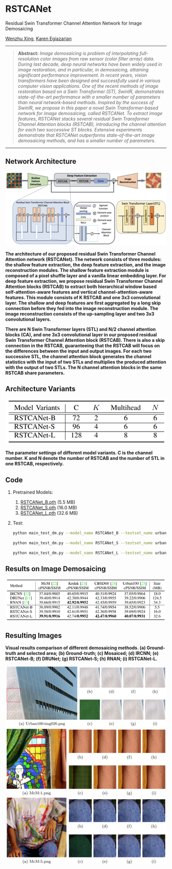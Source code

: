 # RSTCANet
Residual Swin Transformer Channel Attention Network for Image Demosaicing

[Wenzhu Xing](https://scholar.google.com/citations?user=KvzPRbMAAAAJ&hl=en&oi=ao), [Karen Egiazarian](https://scholar.google.com/citations?user=PzvGG50AAAAJ&hl=en)

<hr />

> **Abstract:** *Image demosaicing is problem of interpolating full-resolution color images from raw sensor (color filter array) data. During last decade, deep neural networks have been widely used in image restoration, and in particular, in demosaicing, attaining significant performance improvement. In recent years, vision transformers have been designed and successfully used in various 
computer vision applications. One of the recent methods of image restoration based on a Swin Transformer (ST), SwinIR, demonstrates state-of-the-art performance with a smaller number of parameters than neural network-based methods. Inspired by the success of SwinIR, we propose in this paper a novel Swin Transformer-based network for image demosaicing, called RSTCANet. To extract image features, RSTCANet stacks several residual Swin Transformer Channel Attention blocks (RSTCAB), introducing the channel attention for each two successive ST blocks.
Extensive experiments demonstrate that RSTCANet outperforms state-of-the-art image demosaicing methods, and has a smaller number of parameters.*
<hr />

## Network Architecture

<img src = "figs/RSTCANet.png"> 

__The architecture of our proposed residual Swin Transformer Channel Attention network (RSTCANet). The network consists of three modules: the shallow feature extraction, the deep feature extraction, and the image reconstruction modules. The shallow feature extraction module is composed of a pixel shuffle layer and a vanilla linear embedding layer. For deep feature extraction, we propose residual Swin Transformer Channel Attention blocks (RSTCAB) to extract both hierarchical window based self-attention-aware features and vertical channel-attention-aware features. This module consists of K RSTCAB and one 3x3 convolutional layer. The shallow and deep features are first aggregated by a long skip connection before they fed into the image reconstruction module. The image reconstruction consists of the up-sampling layer and two 3x3 convolutional layers.__ 

__There are N Swin Transformer layers (STL) and N/2 channel attention blocks (CA), and one 3x3 convolutional layer in our proposed residual Swin Transformer Channel Attention block (RSTCAB). There is also a skip connection in the RSTCAB, guaranteeing that the RSTCAB will focus on the differences between the input and output images. For each two successive STL, the channel attention block generates the channel statistics with the input of two STLs and multiplies the produced attention with the output of two STLs. The N channel attention blocks in the same RSTCAB share parameters.__

## Architecture Variants

<img src = "figs/ModelVariants.png"> 

__The parameter settings of different model variants. C is the channel number. K and N denote the number of RSTCAB and the number of STL in one RSTCAB, respectively.__

## Code

1. Pretrained Models:
    1. [RSTCANet_B.pth](dm_model_zoo/RSTCANet_B.pth) (5.5 MB)
    2. [RSTCANet_S.pth](dm_model_zoo/RSTCANet_S.pth) (16.0 MB)
    3. [RSTCANet_L.pth](dm_model_zoo/RSTCANet_L.pth) (32.6 MB)

2. Test:
    ```bash
    python main_test_dm.py --model_name RSTCANet_B --testset_name urban100 --nc 72 --num_head 6 --N 6 --K 2
    ```
    ```bash
    python main_test_dm.py --model_name RSTCANet_S --testset_name urban100 --nc 96 --num_head 6 --N 6 --K 4
    ```
    ```bash
    python main_test_dm.py --model_name RSTCANet_L --testset_name urban100 --nc 128 --num_head 8 --N 8 --K 4
    ```

## Results on Image Demosaicing

<img src = "figs/compare_table.png">

## Resulting Images

__Visual results comparison of different demosaicing methods. (a) Ground-truth and selected area; (b) Ground-truth; (c) Mosaiced; (d) IRCNN; (e) RSTCANet-B; (f) DRUNet; (g) RSTCANet-S; (h) RNAN; (i) RSTCANet-L.__

<img src = "figs/urban.png">

<img src = "figs/McM1.png">

<img src = "figs/McM5.png">
